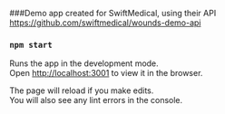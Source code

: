 ###Demo app created for SwiftMedical, using their API https://github.com/swiftmedical/wounds-demo-api

### `npm start`

Runs the app in the development mode.<br>
Open [http://localhost:3001](http://localhost:3001) to view it in the browser.

The page will reload if you make edits.<br>
You will also see any lint errors in the console.


